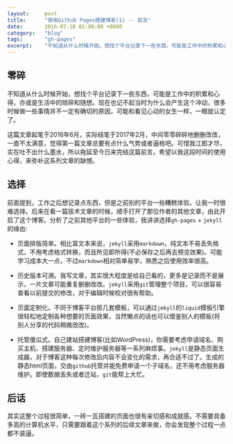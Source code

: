 ```yaml
---
layout:     post
title:      "使用Github Pages搭建博客(1) -- 前言"
date:       2016-07-18 01:00:00 +0800
category:   "blog"
tags:       "gh-pages"
excerpt:    "不知道从什么时候开始，想找个平台记录下一些东西，可能是工作中的积累和心得，亦或是生活中的琐碎和随想。现在也记不起当时为什么会产生这个冲动，很多时候做一些事情并不一定有确切的原因，可能和看见心动的女生一样，一眼就认定了。"
---
```


## 零碎

不知道从什么时候开始，想找个平台记录下一些东西，可能是工作中的积累和心得，亦或是生活中的琐碎和随想。现在也记不起当时为什么会产生这个冲动，很多时候做一些事情并不一定有确切的原因，可能和看见心动的女生一样，一眼就认定了。

这篇文章起笔于2016年6月，实际结笔于2017年2月，中间零零碎碎地删删改改，一直不太满意，觉得第一篇文章总要有点什么气势或者逼格吧。可惜我江郎才尽，实在吐不出什么墨水，所以拖延至今日来完结这篇前言。希望以我这段时间的使用心得，来弥补这系列文章的缺憾。

## 选择

前面提到，工作之后想记录点东西，但是之前别的平台一些糟糕体验，让我一时很难选择。后来在看一篇技术文章的时候，顺手打开了那位作者的其他文章，由此开启了这个博客。分析了之前其他平台的一些体验，我讲讲选择`gh-pages` + `jekyll`的缘由:

- 页面排版简单。相比富文本来说，`jekyll`采用`markdown`，纯文本不易丢失格式，不用考虑格式转换，而且所见即所得(不必保存之后再去预览效果)。可能学习成本大一点，不过`markdown`相对简单易学，熟悉之后使用效率很高。

- 历史版本可溯。我写文章，其实很大程度是给自己看的，更多是记录而不是展示，一片文章可能重复删删改改。`jekyll`采用`git`管理整个项目，可以很容易查看以前提交的修改，对于编辑时候校对很有帮助。

- 页面定制化。不同于博客平台那几套模板，可以通过`jekyll`的`liquid`模板引擎很轻松地定制各种想要的页面效果，当然懒点的话也可以借鉴别人的模板(将别人分享的代码稍微改改)。

- 托管傻瓜式。自己建站搭建博客(比如WordPress)，你需要考虑申请域名、购买主机、搭建服务器、定时维护服务器等一系列麻烦事。`jekyll`是静态页面生成器，对于博客这种每次修改后内容不会变化的需求，再合适不过了。生成的静态html页面，交由`github`托管并能免费申请一个子域名，还不用考虑服务器维护。即使数据丢失或者迁站，`git`能帮上大忙。

## 后话

其实这整个过程很简单，一砖一瓦搭建的页面也很有亲切感和成就感。不需要具备多高的计算机水平，只需要跟着这个系列的后续文章来做，你会发现整个过程一点都不装逼。
